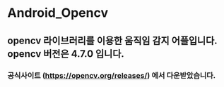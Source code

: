 # Android_Opencv

## opencv 라이브러리를 이용한 움직임 감지 어플입니다. opencv 버전은 4.7.0 입니다. 
### 공식사이트 (https://opencv.org/releases/) 에서 다운받았습니다.
